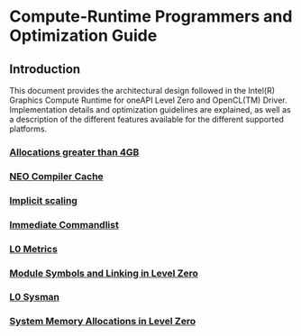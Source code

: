 <!---

Copyright (C) 2022-2023 Intel Corporation

SPDX-License-Identifier: MIT

-->

# Compute-Runtime Programmers and Optimization Guide

## Introduction

This document provides the architectural design followed in the Intel(R) Graphics Compute Runtime for oneAPI Level Zero and OpenCL(TM) Driver. Implementation details and optimization guidelines are explained, as well as a description of the different features available for the different supported platforms.

### [Allocations greater than 4GB](ALLOCATIONS_GREATER_THAN_4GB.md)
### [NEO Compiler Cache](COMPILER_CACHE.md)
### [Implicit scaling](IMPLICIT_SCALING.md)
### [Immediate Commandlist](IMMEDIATE_COMMANDLIST.md)
### [L0 Metrics](METRICS.md)
### [Module Symbols and Linking in Level Zero](MODULE_SYMBOL_SUPPORT.md)
### [L0 Sysman](SYSMAN.md)
### [System Memory Allocations in Level Zero](SYSTEM_MEMORY_ALLOCATIONS.md)